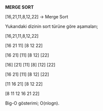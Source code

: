 **MERGE SORT**

[16,21,11,8,12,22] -> Merge Sort

Yukarıdaki dizinin sort türüne göre aşamaları;

[16,21,11,8,12,22]

[16 21 11] [8 12 22]

[16 21] [11] [8 12] [22]

[16] [21] [11] [8] [12] [22]

[16 21] [11] [8 12] [22]

[11 16 21] [8 12 22]

[8 11 12 16 21 22]

Big-O gösterimi; O(nlogn).
